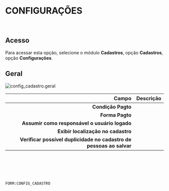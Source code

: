 # CONFIGURAÇÕES
<br>

## Acesso
Para acessar esta opção, selecione o módulo **Cadastros**, opção **Cadastros**, opção **Configurações**.
<br>

## Geral
![config_cadastro.geral](https://raw.githubusercontent.com/netforcews/docs-erp/master/cadastros/imagens/config_cadastro.geral.png)

Campo | Descrição
--:|---
**Condição Pagto** | 
**Forma Pagto** | 
**Assumir como responsável o usuário logado** | 
**Exibir localização no cadastro** | 
**Verificar possível duplicidade no cadastro de pessoas ao salvar** | 
<br>
<br>
<br>
<br>

```FORM:CONFIG_CADASTRO```
